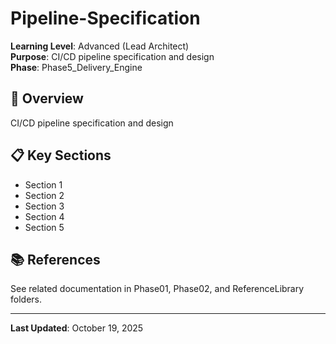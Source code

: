 # Pipeline-Specification

**Learning Level**: Advanced (Lead Architect)  
**Purpose**: CI/CD pipeline specification and design  
**Phase**: Phase5_Delivery_Engine

## 🎯 Overview

CI/CD pipeline specification and design

## 📋 Key Sections

- Section 1
- Section 2
- Section 3
- Section 4
- Section 5

## 📚 References

See related documentation in Phase01, Phase02, and ReferenceLibrary folders.

---

**Last Updated**: October 19, 2025
